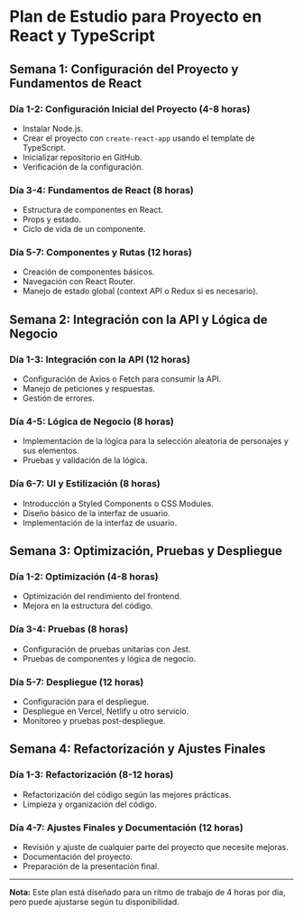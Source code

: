 # Plan de Estudio para Proyecto en React y TypeScript

## Semana 1: Configuración del Proyecto y Fundamentos de React

### Día 1-2: Configuración Inicial del Proyecto (4-8 horas)
- Instalar Node.js.
- Crear el proyecto con `create-react-app` usando el template de TypeScript.
- Inicializar repositorio en GitHub.
- Verificación de la configuración.

### Día 3-4: Fundamentos de React (8 horas)
- Estructura de componentes en React.
- Props y estado.
- Ciclo de vida de un componente.

### Día 5-7: Componentes y Rutas (12 horas)
- Creación de componentes básicos.
- Navegación con React Router.
- Manejo de estado global (context API o Redux si es necesario).

## Semana 2: Integración con la API y Lógica de Negocio

### Día 1-3: Integración con la API (12 horas)
- Configuración de Axios o Fetch para consumir la API.
- Manejo de peticiones y respuestas.
- Gestión de errores.

### Día 4-5: Lógica de Negocio (8 horas)
- Implementación de la lógica para la selección aleatoria de personajes y sus elementos.
- Pruebas y validación de la lógica.

### Día 6-7: UI y Estilización (8 horas)
- Introducción a Styled Components o CSS Modules.
- Diseño básico de la interfaz de usuario.
- Implementación de la interfaz de usuario.

## Semana 3: Optimización, Pruebas y Despliegue

### Día 1-2: Optimización (4-8 horas)
- Optimización del rendimiento del frontend.
- Mejora en la estructura del código.

### Día 3-4: Pruebas (8 horas)
- Configuración de pruebas unitarias con Jest.
- Pruebas de componentes y lógica de negocio.

### Día 5-7: Despliegue (12 horas)
- Configuración para el despliegue.
- Despliegue en Vercel, Netlify u otro servicio.
- Monitoreo y pruebas post-despliegue.

## Semana 4: Refactorización y Ajustes Finales

### Día 1-3: Refactorización (8-12 horas)
- Refactorización del código según las mejores prácticas.
- Limpieza y organización del código.

### Día 4-7: Ajustes Finales y Documentación (12 horas)
- Revisión y ajuste de cualquier parte del proyecto que necesite mejoras.
- Documentación del proyecto.
- Preparación de la presentación final.

---

**Nota:** Este plan está diseñado para un ritmo de trabajo de 4 horas por día, pero puede ajustarse según tu disponibilidad.
